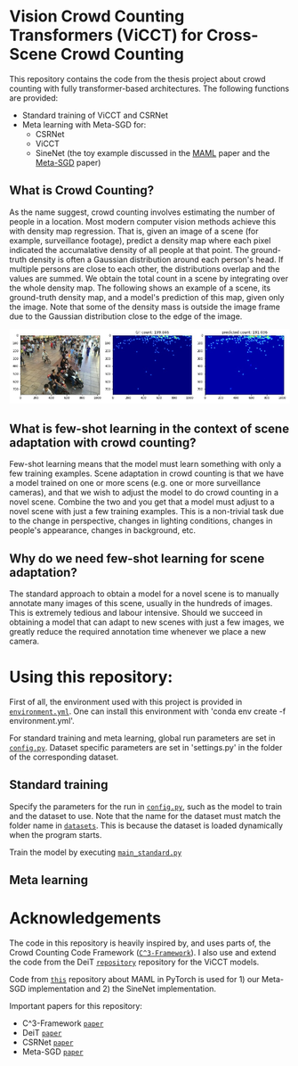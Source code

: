 # Vision Crowd Counting Transformers (ViCCT) for Cross-Scene Crowd Counting
This repository contains the code from the thesis project about crowd counting with fully transformer-based architectures. The following functions are provided:


* Standard training of ViCCT and CSRNet
* Meta learning with Meta-SGD for:
  *  CSRNet
  *  ViCCT
  *  SineNet (the toy example discussed in the [MAML](https://arxiv.org/abs/1703.03400) paper and the [Meta-SGD](https://arxiv.org/abs/1707.09835) paper)



## What is Crowd Counting?
As the name suggest, crowd counting involves estimating the number of people in a location. Most modern computer vision methods achieve this with density map regression. That is, given an image of a scene (for example, surveillance footage), predict a density map where each pixel indicated the accumalative density of all people at that point. The ground-truth density is often a Gaussian distribution around each person's head. If multiple persons are close to each other, the distributions overlap and the values are summed. We obtain the total count in a scene by integrating over the whole density map. The following shows an example of a scene, its ground-truth density map, and a model's prediction of this map, given only the image. Note that some of the density mass is outside the image frame due to the Gaussian distribution close to the edge of the image.

![Example of density map regression](./misc/example_images/density_example.jpg?raw=true "Example of density map regression")

## What is few-shot learning in the context of scene adaptation with crowd counting?
Few-shot learning means that the model must learn something with only a few training examples. Scene adaptation in crowd counting is that we have a model trained on one or more scens (e.g. one or more surveillance cameras), and that we wish to adjust the model to do crowd counting in a novel scene. Combine the two and you get that a model must adjust to a novel scene with just a few training examples. This is a non-trivial task due to the change in perspective, changes in lighting conditions, changes in people's appearance, changes in background, etc.


## Why do we need few-shot learning for scene adaptation?
The standard approach to obtain a model for a novel scene is to manually annotate many images of this scene, usually in the hundreds of images. This is extremely tedious and labour intensive. Should we succeed in obtaining a model that can adapt to new scenes with just a few images, we greatly reduce the required annotation time whenever we place a new camera.


<!-- # Content of this repository
This repository contains the code to train a regression DeiT model, both for normal learning and for meta-learning (basically two projects in one). For standard training, images are provided to the network with their GT values and the model is updates accordingly based on its error. For meta training, we feed images specific to a scene to a model and update it to obtain model-prime. This model-prime is evaluated on new images from the same scene. The loss of model-prime on these new images is backpropagated all the way to the original model. Hence, literally 'learning to learn'.

## Folder structure:
1) [`datasets`](./datasets): Dataloaders for specific datasets. \_DeiT indicates that the dataloader is for DeiT models, and \_CSRNet indicates that the dataloader is for CSRNet.
2) [`mini_experiments`](./mini_experiments): Just some quick hardcoded prototyping experiments. Will be replaced with formal notebooks later
3) [`mist`](./mist): Some utility functions and stuff for the GitHub page
4) [`models`](./models): Contains the model architectures, as well as wrappers for meta-learning models
5) [`notebooks`](./notebooks): Notebooks for quick prototyping, but also easy to read notebooks for functionalities such as testing pretrained models on the test set of a dataset. -->


# Using this repository:
First of all, the environment used with this project is provided in [`environment.yml`](./environment.yml). One can install this environment with 'conda env create -f environment.yml'.

For standard training and meta learning, global run parameters are set in [`config.py`](./config.py).
Dataset specific parameters are set in 'settings.py' in the folder of the corresponding dataset.

## Standard training
Specify the parameters for the run in [`config.py`](./config.py), such as the model to train and the dataset to use. Note that the name for the dataset must match the folder name in [`datasets`](./datasets). This is because the dataset is loaded dynamically when the program starts.

Train the model by executing [`main_standard.py`](./main_standard.py)

## Meta learning



# Acknowledgements

The code in this repository is heavily inspired by, and uses parts of, the Crowd Counting Code Framework ([`C^3-Framework`](https://github.com/gjy3035/C-3-Framework)). I also use and extend the code from the DeiT [`repository`](https://github.com/facebookresearch/deit) repository for the ViCCT models.

Code from [`this`](https://github.com/infinitemugen/MAML-Pytorch) repository about MAML in PyTorch is used for 1) our Meta-SGD implementation and 2) the SineNet implementation.



Important papers for this repository:
 - C^3-Framework [`paper`](https://arxiv.org/abs/1907.02724)
 - DeiT [`paper`](https://arxiv.org/abs/2012.12877)
 - CSRNet [`paper`](https://arxiv.org/abs/1802.10062)
 - Meta-SGD [`paper`](https://arxiv.org/abs/1707.09835)































<!--
# DEATH to the CNNs
The field of computer vision received a wild contribution from researches at Facebook, whom succeeded in training a fully transformer based architecture (DeiT) to do image classification on ImageNet. In this repository, I build upon their findings by adjusting their architecture to perform regression in the context of crowd counting. That is, I transform the embedding vectors from DeiT such that a density map can be constructed. Learning is then performed as usual. I can highly recommend [this](https://arxiv.org/abs/2012.12877) read.

Apart from a potential groundbreaking paper, the reptilian overlords of Facebook also blessed us peasants with several variants of their DeiT architecture, including the weights of the trained models and all code to evaluate and train the models. Hence, just like CSRNet and almost all architecures in crowd counting, we have a solid model that can be regarded as a 'general feature extractor'. Fine-tuning the weights of the model to do crowd counting can now be done in a day!

Preliminary results indicate that transformers have major potentials and that crowd counting competes with modern CNN methods. On some datasets, DeiT showed its superiority over CSRNet. On others it lost (just slightly) to CSRNet.

Since this is the first work to do regression in this way with transformers, I will perform extensive experiments to find what modifications work and which dont. Afterwards, I will use the best performing architecture as a baseline in my persuit of a 'general' model that can quickly adapt to novel scenes it has never seen before. For this, I plan to implement and test two so called '[meta-learning](https://lilianweng.github.io/lil-log/2018/11/30/meta-learning.html)' algorithms: 1) [MAML](https://arxiv.org/abs/1703.03400) and 2) [Meta-SGD](https://arxiv.org/abs/1707.09835)

I write these meta-learning algorithms is a general, model-agnostic, way, such that it is almost trivial to swap out DeiT for any deep learning crowd counting architecture. This, because there is still a possibility that DeiT shows major defects on some part later in my thesis. We can then change the architecture without much trouble for the practical viewpoint of this project.

The end goal of this project is to have one or more of the DeiT architectures that can readily adjust to new scenes with just 1 to 5 annotated examples of this scene.  

## Research questions and research directions

<p align="center"> <i> RQ 1: How can transformers be utilised to generate density maps of crowds in images? </i> </p> 

I plan to perform an ablation study with DeiT on the Shanghaitech part B dataset. With this I expect to find how to properly train a transformer-based crowd counting model. I also plan to extend these findings to the datasets of the Municipality, although that will probably not be part of my thesis.  

<p align="center"> <i> RQ 2: Do transformer-based models generalise better than CNN-based models? </i> </p> 

Zero-shot adaptation, or transfer learning, in which we use a model pretrained on some dataset on another dataset without fine-tuning. This result will be especially usefull for scenarios where we dont have the time or resources to train a new model (as we have already found that fine-tuning with limited data is not sufficient). So far, I did find some settings where DeiT provides far superior transfer learning performance. Can we maximize transfer-learning performance? When does it work better and when does it fail?

Furthermore, the holy grail would be a model so good that no fine-tuning is necessary for adequate performance. We know no existing method is able to provide this. Can transformers be the key to supremacy? It's a far stretch, but nevertheless interesting to see how far we can push DeiT.

<p align="center"> <i> RQ 3: Do transformer-based models provide better few-shot scene adaptation performance than CNN-based models? </i> </p> 

Using Meta-SGD or MAML, can we train a model that adapts better to unseen scenarios than standard pre-trained models? [one work](https://arxiv.org/pdf/2002.00264.pdf) did show very promosing results, although I failed to reproduce their work so far. I start to lose my trust in these methods, though it's the direction of my research and so I want to conclude formally how well these methods perform. Should these experiments prove fruitful, we would no longer be required to annotate 100+ images for each new camera we place.
-->
